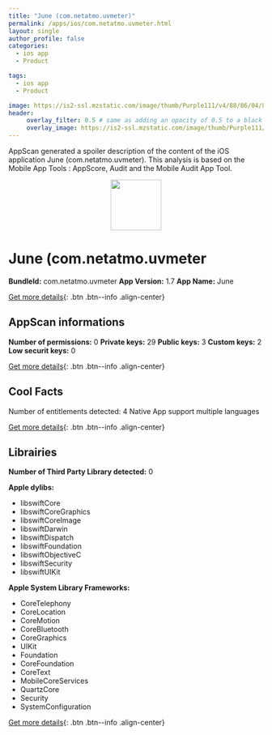 ```yaml
---
title: "June (com.netatmo.uvmeter)"
permalink: /apps/ios/com.netatmo.uvmeter.html
layout: single
author_profile: false
categories: 
  - ios app 
  - Product 

tags: 
  - ios app 
  - Product 

image: https://is2-ssl.mzstatic.com/image/thumb/Purple111/v4/88/86/04/8886044f-7662-0164-efeb-2736c41bd253/mzm.ffmlpwyh.png/512x512bb.jpg
header: 
     overlay_filter: 0.5 # same as adding an opacity of 0.5 to a black background
     overlay_image: https://is2-ssl.mzstatic.com/image/thumb/Purple111/v4/88/86/04/8886044f-7662-0164-efeb-2736c41bd253/mzm.ffmlpwyh.png/512x512bb.jpg
---
```

AppScan generated a spoiler description of the content of the iOS application June (com.netatmo.uvmeter). This analysis is based on the Mobile App Tools : AppScore, Audit and the Mobile Audit App Tool.

  
  
<div style="text-align: center;"><img src="https://is2-ssl.mzstatic.com/image/thumb/Purple111/v4/88/86/04/8886044f-7662-0164-efeb-2736c41bd253/mzm.ffmlpwyh.png/512x512bb.jpg" width="100" height="100"></div>  
  
# June (com.netatmo.uvmeter

**BundleId:** com.netatmo.uvmeter
**App Version:** 1.7
**App Name:** June


[Get more details](/pricing.html){: .btn .btn--info .align-center}  
  
## AppScan informations 

**Number of permissions:** 0
**Private keys:** 29
**Public keys:** 3
**Custom keys:** 2
**Low securit keys:** 0
  
[Get more details](/pricing.html){: .btn .btn--info .align-center}

## Cool Facts

Number of entitlements detected: 4
Native App
support multiple languages
  
[Get more details](/pricing.html){: .btn .btn--info .align-center}

## Librairies 
**Number of Third Party Library detected:** 0

**Apple dylibs:**
- libswiftCore
- libswiftCoreGraphics
- libswiftCoreImage
- libswiftDarwin
- libswiftDispatch
- libswiftFoundation
- libswiftObjectiveC
- libswiftSecurity
- libswiftUIKit


**Apple System Library Frameworks:**
- CoreTelephony
- CoreLocation
- CoreMotion
- CoreBluetooth
- CoreGraphics
- UIKit
- Foundation
- CoreFoundation
- CoreText
- MobileCoreServices
- QuartzCore
- Security
- SystemConfiguration


  
[Get more details](/pricing.html){: .btn .btn--info .align-center}


